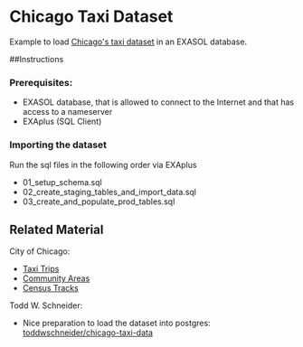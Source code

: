 # Chicago Taxi Dataset

Example to load [Chicago's taxi dataset](http://digital.cityofchicago.org/index.php/chicago-taxi-data-released/) in an EXASOL database.

##Instructions

### Prerequisites: 
- EXASOL database, that is allowed to connect to the Internet and that has access to a nameserver
- EXAplus (SQL Client)

### Importing the dataset
Run the sql files in the following order via EXAplus
- 01_setup_schema.sql
- 02_create_staging_tables_and_import_data.sql
- 03_create_and_populate_prod_tables.sql

## Related Material
City of Chicago: 
- [Taxi Trips](https://data.cityofchicago.org/Transportation/Taxi-Trips/wrvz-psew)
- [Community Areas](https://data.cityofchicago.org/d/cauq-8yn6)
- [Census Tracks](https://data.cityofchicago.org/d/5jrd-6zik)

Todd W. Schneider:
- Nice preparation to load the dataset into postgres: [toddwschneider/chicago-taxi-data](https://github.com/toddwschneider/chicago-taxi-data)
